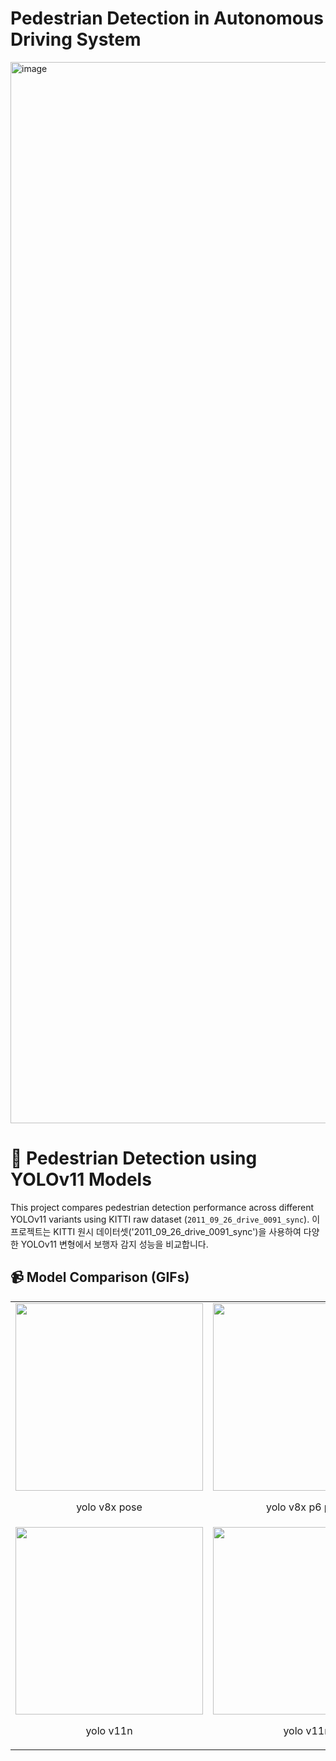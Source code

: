 # Pedestrian Detection in Autonomous Driving System
<img width="1698" alt="image" src="https://github.com/user-attachments/assets/b449c4bc-6447-460f-9ff3-69946aea37a8" />

# 🧠 Pedestrian Detection using YOLOv11 Models

This project compares pedestrian detection performance across different YOLOv11 variants using KITTI raw dataset (`2011_09_26_drive_0091_sync`).
이 프로젝트는 KITTI 원시 데이터셋('2011_09_26_drive_0091_sync')을 사용하여 다양한 YOLOv11 변형에서 보행자 감지 성능을 비교합니다.
## 📹 Model Comparison (GIFs)


<table>
  <tr>
    <td align="center">
      <img src="gifs/yolov11l.png" width="300"/><br/>
      <p>yolo v8x pose</p>
    </td>
    <td align="center">
      <img src="gifs/yolov11m.png" width="300"/><br/>
      <p>yolo v8x p6 pose</p>
    </td>
    <td align="center">
      <img src="gifs/yolo11n.png" width="300"/><br/>
      <p>yolo v11x pose</p>
    </td>
  </tr>
  <tr>
    <td align="center">
      <img src="gifs/yolo11s.png" width="300"/><br/>
      <p>yolo v11n </p>
    </td>
    <td align="center">
      <img src="gifs/yolo11x.png" width="300"/><br/>
      <p>yolo v11n </p>
    </td>
  </tr>
</table>
